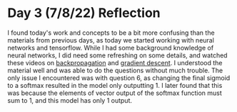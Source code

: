 # Day 3 (7/8/22) Reflection
I found today's work and concepts to be a bit more confusing than the materials from previous days, as today we started working with neural networks and tensorflow. While I had some background knowledge of neural networks, I did need some refreshing on some details, and watched these videos on [backpropagation](https://www.youtube.com/watch?v=Ilg3gGewQ5U) and [gradient descent](https://www.youtube.com/watch?v=IHZwWFHWa-w). I understood the material well and was able to do the questions without much trouble. The only issue I encountered was with question 6, as changing the final sigmoid to a softmax resulted in the model only outputting 1. I later found that this was because the elements of vector output of the softmax function must sum to 1, and this model has only 1 output.
